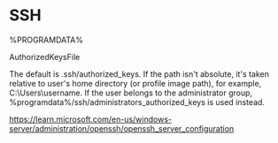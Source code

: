 # SSH

%PROGRAMDATA%

AuthorizedKeysFile

The default is .ssh/authorized_keys. If the path isn't absolute, it's taken relative to user's home directory (or profile image path), for example, C:\Users\username. If the user belongs to the administrator group, %programdata%/ssh/administrators_authorized_keys is used instead.

https://learn.microsoft.com/en-us/windows-server/administration/openssh/openssh_server_configuration